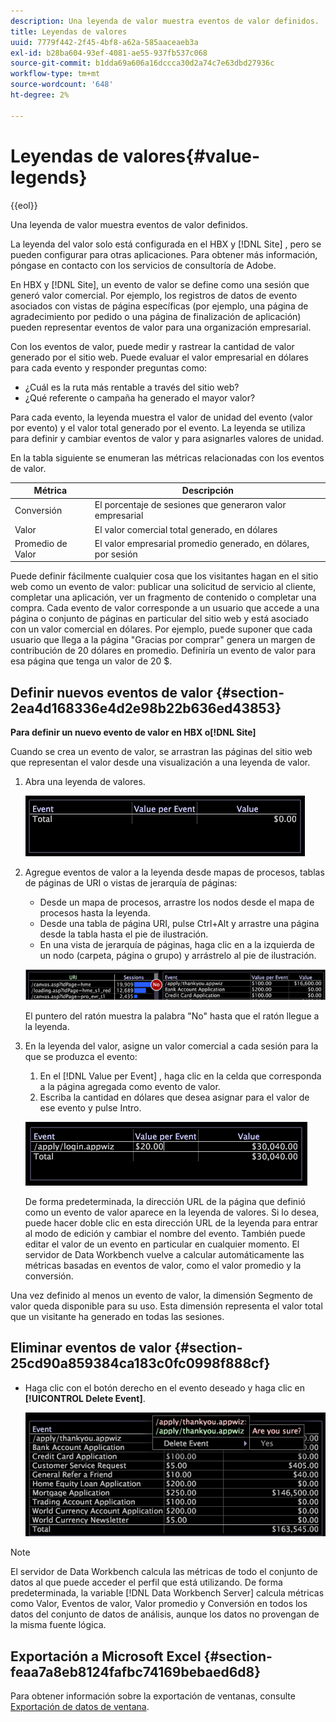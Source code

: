 ```yaml
---
description: Una leyenda de valor muestra eventos de valor definidos.
title: Leyendas de valores
uuid: 7779f442-2f45-4bf8-a62a-585aaceaeb3a
exl-id: b28ba604-93ef-4081-ae55-937fb537c068
source-git-commit: b1dda69a606a16dccca30d2a74c7e63dbd27936c
workflow-type: tm+mt
source-wordcount: '648'
ht-degree: 2%

---
```


# Leyendas de valores{#value-legends}

{{eol}}

Una leyenda de valor muestra eventos de valor definidos.

La leyenda del valor solo está configurada en el HBX y [!DNL Site] , pero se pueden configurar para otras aplicaciones. Para obtener más información, póngase en contacto con los servicios de consultoría de Adobe.

En HBX y [!DNL Site], un evento de valor se define como una sesión que generó valor comercial. Por ejemplo, los registros de datos de evento asociados con vistas de página específicas (por ejemplo, una página de agradecimiento por pedido o una página de finalización de aplicación) pueden representar eventos de valor para una organización empresarial.

Con los eventos de valor, puede medir y rastrear la cantidad de valor generado por el sitio web. Puede evaluar el valor empresarial en dólares para cada evento y responder preguntas como:

* ¿Cuál es la ruta más rentable a través del sitio web?
* ¿Qué referente o campaña ha generado el mayor valor?

Para cada evento, la leyenda muestra el valor de unidad del evento (valor por evento) y el valor total generado por el evento. La leyenda se utiliza para definir y cambiar eventos de valor y para asignarles valores de unidad.

En la tabla siguiente se enumeran las métricas relacionadas con los eventos de valor.

| Métrica | Descripción |
|---|---|
| Conversión | El porcentaje de sesiones que generaron valor empresarial |
| Valor | El valor comercial total generado, en dólares |
| Promedio de Valor | El valor empresarial promedio generado, en dólares, por sesión |

Puede definir fácilmente cualquier cosa que los visitantes hagan en el sitio web como un evento de valor: publicar una solicitud de servicio al cliente, completar una aplicación, ver un fragmento de contenido o completar una compra. Cada evento de valor corresponde a un usuario que accede a una página o conjunto de páginas en particular del sitio web y está asociado con un valor comercial en dólares. Por ejemplo, puede suponer que cada usuario que llega a la página &quot;Gracias por comprar&quot; genera un margen de contribución de 20 dólares en promedio. Definiría un evento de valor para esa página que tenga un valor de 20 $.

## Definir nuevos eventos de valor {#section-2ea4d168336e4d2e98b22b636ed43853}

**Para definir un nuevo evento de valor en HBX o[!DNL Site]**

Cuando se crea un evento de valor, se arrastran las páginas del sitio web que representan el valor desde una visualización a una leyenda de valor.

1. Abra una leyenda de valores.

   ![](assets/lgd_ValueLegend.png)

1. Agregue eventos de valor a la leyenda desde mapas de procesos, tablas de páginas de URI o vistas de jerarquía de páginas:

   * Desde un mapa de procesos, arrastre los nodos desde el mapa de procesos hasta la leyenda.
   * Desde una tabla de página URI, pulse Ctrl+Alt y arrastre una página desde la tabla hasta el pie de ilustración.
   * En una vista de jerarquía de páginas, haga clic en a la izquierda de un nodo (carpeta, página o grupo) y arrástrelo al pie de ilustración.

   ![](assets/client-leg.png)

   El puntero del ratón muestra la palabra &quot;No&quot; hasta que el ratón llegue a la leyenda.

1. En la leyenda del valor, asigne un valor comercial a cada sesión para la que se produzca el evento:

   1. En el [!DNL Value per Event] , haga clic en la celda que corresponda a la página agregada como evento de valor.
   1. Escriba la cantidad en dólares que desea asignar para el valor de ese evento y pulse Intro.

   ![](assets/lgd_ValueLegend_Value.png)

   De forma predeterminada, la dirección URL de la página que definió como un evento de valor aparece en la leyenda de valores. Si lo desea, puede hacer doble clic en esta dirección URL de la leyenda para entrar al modo de edición y cambiar el nombre del evento. También puede editar el valor de un evento en particular en cualquier momento. El servidor de Data Workbench vuelve a calcular automáticamente las métricas basadas en eventos de valor, como el valor promedio y la conversión.

Una vez definido al menos un evento de valor, la dimensión Segmento de valor queda disponible para su uso. Esta dimensión representa el valor total que un visitante ha generado en todas las sesiones.

## Eliminar eventos de valor {#section-25cd90a859384ca183c0fc0998f888cf}

* Haga clic con el botón derecho en el evento deseado y haga clic en **[!UICONTROL Delete Event]**.

   ![](assets/lgd_ValueLegend_deleteEvent.png)

>[!NOTE]
>
>El servidor de Data Workbench calcula las métricas de todo el conjunto de datos al que puede acceder el perfil que está utilizando. De forma predeterminada, la variable [!DNL Data Workbench Server] calcula métricas como Valor, Eventos de valor, Valor promedio y Conversión en todos los datos del conjunto de datos de análisis, aunque los datos no provengan de la misma fuente lógica.

## Exportación a Microsoft Excel {#section-feaa7a8eb8124fafbc74169bebaed6d8}

Para obtener información sobre la exportación de ventanas, consulte [Exportación de datos de ventana](../../../../home/c-get-started/c-wk-win-wksp/c-exp-win-data.md#concept-8df61d64ed434cc5a499023c44197349).
